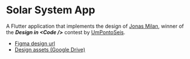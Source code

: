 # Solar System App

A Flutter application that implements the design of [Jonas Milan](https://jonasmilan.cc), winner of the **_Design in \<Code />_** contest by [UmPontoSeis](https://umpontoseis.com).

- [Figma design url](https://www.figma.com/community/file/871911270417939544/Solar-System---Jonas-Milan)
- [Design assets (Google Drive)](https://drive.google.com/drive/folders/1thjrYH4W0yjgkG4fM2PL0bCdTw6QhUl_?usp=sharing)

